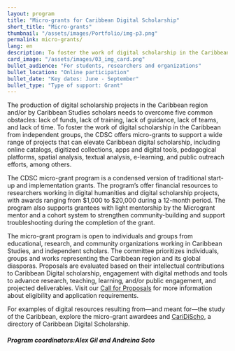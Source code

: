 ```yaml
---
layout: program
title: "Micro-grants for Caribbean Digital Scholarship"
short_title: "Micro-grants"
thumbnail: "/assets/images/Portfolio/img-p3.png"
permalink: micro-grants/
lang: en
description: To foster the work of digital scholarship in the Caribbean from independent groups, the CDSC offers micro-grants to support a wide range of projects that can elevate Caribbean digital scholarship.
card_image: "/assets/images/03_img_card.png"
bullet_audience: "For students, researchers and organizations"
bullet_location: "Online participation"
bullet_date: "Key dates: June - September"
bullet_type: "Type of support: Grant"
---
```


<!--
<div class="project-demo-btn">
        <a class="btn project-btn" href="{{site.baseurl}}/microgrant-recipients-2023/">Recipients 2023</a>        <a class="btn project-btn" href="{{site.baseurl}}/micro-grants/cfp2024/">CFP 2024–2025</a>

</div>

<hr>
<br> -->
<div class="portfolio-details">
     <p>The production of digital scholarship projects in the Caribbean region and/or by Caribbean Studies scholars needs to overcome five common obstacles: lack of funds, lack of training, lack of guidance, lack of teams, and lack of time. To foster the work of digital scholarship in the Caribbean from independent groups, the CDSC offers micro-grants to support a wide range of projects that can elevate Caribbean digital scholarship, including online catalogs, digitized collections, apps and digital tools, pedagogical platforms, spatial analysis, textual analysis, e-learning, and public outreach efforts, among others.</p>
<p>The CDSC micro-grant program is a condensed version of traditional start-up and implementation grants. The program’s offer financial resources to researchers working in digital humanities and digital scholarship projects, with awards ranging from $1,000 to $20,000 during a 12-month period. The program also supports grantees with light mentorship by the Microgrant mentor and a cohort system to strengthen community-building and support troubleshooting during the completion of the grant.</p>
<p>The micro-grant program is open to individuals and groups from educational, research, and community organizations working in Caribbean Studies, and independent scholars. The committee prioritizes individuals, groups and works representing the Caribbean region and its global diasporas. Proposals are evaluated based on their intellectual contributions to Caribbean Digital scholarship, engagement with digital methods and tools to advance research, teaching, learning, and/or public engagement, and projected deliverables. Visit our <a href="/_micro-grants/cfp2024.html" target="_blank">Call for Proposals</a> for more information about eligibility and application requirements.</p>
<p>For examples of digital resources resulting from—and meant for—the study of the Caribbean, explore the micro-grant awardees <!--(link to beneficiaries)--> and <a href="https://thecaribbeandigital.org/caridischo/" target="_blank">CariDiScho</a>, a directory of Caribbean Digital Scholarship.</p>
<div><h5>Program coordinators:Alex Gil and Andreina Soto</h5></div>
 <!-- <div class="project-demo-btn">
        <a class="btn project-btn" href="{{site.baseurl}}/grantees-microgrants/">Previous grantees</a>
    </div> -->
</div>
